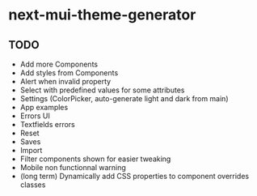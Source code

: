 # next-mui-theme-generator

## TODO
- Add more Components
- Add styles from Components
- Alert when invalid property
- Select with predefined values for some attributes
- Settings (ColorPicker, auto-generate light and dark from main)
- App examples
- Errors UI
- Textfields errors
- Reset
- Saves
- Import
- Filter components shown for easier tweaking
- Mobile non functionnal warning
- (long term) Dynamically add CSS properties to component overrides classes

